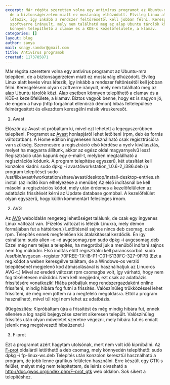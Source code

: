 ```yaml
---
excerpt: Már régóta szerettem volna egy antivírus programot az Ubuntu-mra telepíteni,
  de a biztonságérzetem miatt ez mostanáig elhúzódott. Elvileg Linux alatt kevés vírus
  létezik, így inkább a rendszer feltörésétől kell jobban félni. Keresgélésem olyan
  szoftverre irányult, mely nem található meg az alap Ubuntu tárolók közt. Alap esetben
  könnyen telepíthető a clamav és a KDE-s kezelőfelülete, a klamav.
categories: []
layout: blog
author: sanya
mail: snagy.sandor@gmail.com
title: Antivírus programok
created: 1173785871
---
```

Már régóta szerettem volna egy antivírus programot az Ubuntu-mra telepíteni, de a biztonságérzetem miatt ez mostanáig elhúzódott. Elvileg Linux alatt kevés vírus létezik, így inkább a rendszer feltörésétől kell jobban félni. Keresgélésem olyan szoftverre irányult, mely nem található meg az alap Ubuntu tárolók közt. Alap esetben könnyen telepíthető a clamav és a KDE-s kezelőfelülete, a klamav. Biztos vagyok benne, hogy ez is nagyon jó, de engem a havp (http forgalmat ellenőrző démon) hibás feltelepülése felmérgesített és elkezdtem keresgélni másik víruskeresőt.

1. Avast

Először az Avast-ot próbáltam ki, mivel ezt lehetett a legegyszerűbben telepíteni. Programot az <a href=http://www.avast.com/eng/download-avast-for-linux-edition.html>Avast</a> honlapjáról lehet letölteni (rpm, deb és forrás változatban). A Home edition ingyenesen használható csak regisztrációra van szükség. Szerencsére a regisztráció első kérdése a nyelv kiválasztás, melyet ha magyarra állítunk, akkor az egész oldal magyarnyelvű lesz! Regisztráció után kapunk egy e-mail-t, melyben megtalálható a regisztrációs kódunk.
A program telepítése egyszerű, két utasítást kell konzolon kiadni:
sudo dpkg -i avast4workstation_1.0.6-2_i386.deb (a program telepítése)
sudo /usr/lib/avast4workstation/share/avast/desktop/install-desktop-entries.sh install (az indító ikon elhelyezése a menűbe)
Az első indításnál be kell másolni a regisztrációs kódot, mely után érdemes a kezelőfelületen az adatbázis frissítését kérni az Update database gombbal. A kezelőfelület olyan egyszerű, hogy külön kommentárt felesleges írnom.

2. AVG

Az <a href=http://www.avg.hu>AVG</a> weboldalán rengeteg lehetőséget találunk, de csak egy ingyenes Linux változat van. (Fizetős változat is létezik Linuxra, mely démon formájában fut a háttérben.) Letöltésnél sajnos nincs deb csomag, csak rpm. Telepítés ennek megfelelően kis átalakítással kezdődik. Én így csináltam:
sudo alien –c –d avgcsomag.rpm
sudo dpkg –i avgcsomag.deb
Ezzel még nem teljes a telepítés, ha megpróbáljuk a menüből indítani sajnos nem fog működni. Első indítás elött regisztrálni kell parancssorból:
sudo /usr/bin/avgscan -register 70FREE-TX-IB-P1-C01-S139FC-327-9FPB
(Ezt a reg.kódot a weben keresgélve találtam, de a Windows-os verzió telepítésénél megjelenő kód átmásolásával is használhatjuk az Linux-os AVG-t.)
Mivel az eredeti változat rpm csomagba volt, így várható, hogy nem fog tökéletesen működni. Nem kell megijedni, ezt csak az adatbázis frissítésére vonatkozik! Hiába próbáljuk meg rendszergazdaként online frissíteni, mindig hibára fog futni a frissítés. Valószínűleg trükközéssel lehet frissíteni, de még nem jöttem rá a megfelelő megoldásra. Ettől a program használható, mivel túl régi nem lehet az adatbázis.

(Kiegészítés: Kipróbáltam újra a frissítést és még mindig hibára fut, ennek ellenére a log napló bejegyzése szerint sikeresen települt. Valószínűleg frissítés után olyan műveletet szeretne végezni, mely hibára fut és emiatt jelenik meg megtévesztő hibaüzenet.)

3. F-prot

Ezt a programot azért hagytam utolsónak, mert nem volt idő kipróbálni. Az <a href=http://www.f-prot.com/download/home_user/download_fplinux.html>F-prot</a> oldaláról letölthető a deb csomag, mely könnyedén telepíthető:
sudo dpkg -i fp-linux-ws.deb
Telepítés után konzolon keresztül használható a program, de jobb lenne grafikus felületen használni. Erre készült egy GTK-s felület, melyet még nem telepítettem, de leírás olvasható a <a href=http://doc.gwos.org/index.php/F-prot_gtk>http://doc.gwos.org/index.php/F-prot_gtk</a> web oldalon.
Sok sikert a telepítéshez.
